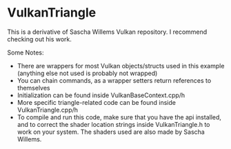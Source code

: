 # VulkanTriangle

This is a derivative of Sascha Willems Vulkan repository. I recommend checking out his work.


Some Notes:
  - There are wrappers for most Vulkan objects/structs used in this example (anything else not used is probably not wrapped)
  - You can chain commands, as a wrapper setters return references to themselves
  - Initialization can be found inside VulkanBaseContext.cpp/h
  - More specific triangle-related code can be found inside VulkanTriangle.cpp/h
  - To compile and run this code, make sure that you have the api installed, and to correct the shader location strings inside VulkanTriangle.h to work on your system. The shaders used are also made by Sascha Willems.

